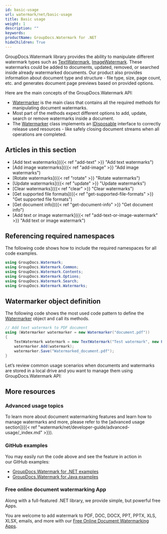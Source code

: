 ```yaml
---
id: basic-usage
url: watermark/net/basic-usage
title: Basic usage
weight: 1
description: ""
keywords: 
productName: GroupDocs.Watermark for .NET
hideChildren: True
---
```

GroupDocs.Watermark library provides the ability to manipulate different watermark types such as [TextWatermark](https://reference.groupdocs.com/net/watermark/groupdocs.watermark.watermarks/textwatermark), [ImageWatermark](https://reference.groupdocs.com/net/watermark/groupdocs.watermark.watermarks/imagewatermark). These watermarks could be added to documents, updated, removed, or searched inside already watermarked documents. Our product also provides information about document type and structure - file type, size, page count, etc. and generates document page previews based on provided options.  

Here are the main concepts of the GroupDocs.Watermark API:

* [Watermarker](https://reference.groupdocs.com/net/watermark/groupdocs.watermark/watermarker) is the main class that contains all the required methods for manipulating document watermarks.
* Most part of the methods expect different options to add, update, search or remove watermarks inside a document.
* The [Watermarker](https://reference.groupdocs.com/net/watermark/groupdocs.watermark/watermarker) class implements an [IDisposable](https://docs.microsoft.com/en-us/dotnet/api/system.idisposable) interface to correctly release used resources - like safely closing document streams when all operations are completed.

## Articles in this section

* [Add text watermarks]({{< ref "add-text" >}} "Add text watermarks")
* [Add image watermarks]({{< ref "add-image" >}} "Add image watermarks")
* [Rotate watermarks]({{< ref "rotate" >}} "Rotate watermarks")
* [Update watermarks]({{< ref "update" >}} "Update watermarks")
* [Clear watermarks]({{< ref "clear" >}} "Clear watermarks")
* [Get supported file formats]({{< ref "get-supported-file-formats" >}} "Get supported file formats")
* [Get document info]({{< ref "get-document-info" >}} "Get document info")
* [Add text or image watermark]({{< ref "add-text-or-image-watermark" >}} "Add text or image watermark")

## Referencing required namespaces

The following code shows how to include the required namespaces for all code examples.  

```csharp
using GroupDocs.Watermark;
using GroupDocs.Watermark.Common;
using GroupDocs.Watermark.Contents;
using GroupDocs.Watermark.Options;
using GroupDocs.Watermark.Search;
using GroupDocs.Watermark.Watermarks;
```

## Watermarker object definition

The following code shows the most used code pattern to define the [Watermarker](https://reference.groupdocs.com/net/watermark/groupdocs.watermark/watermarker) object and call its methods.

```csharp
// Add text watermark to PDF document
using (Watermarker watermarker = new Watermarker("document.pdf"))
{
    TextWatermark watermark = new TextWatermark("Test watermark", new Font("Arial", 36, FontStyle.Bold | FontStyle.Italic));
    watermarker.Add(watermark);
    watermarker.Save("Watermarked_document.pdf");
}
```

Let’s review common usage scenarios when documents and watermarks are stored in a local drive and you want to manage them using GroupDocs.Watermark API:

## More resources

### Advanced usage topics

To learn more about document watermarking features and learn how to manage watermarks and more, please refer to the [advanced usage section]({{< ref "watermark/net/developer-guide/advanced-usage/_index.md" >}}).

### GitHub examples

You may easily run the code above and see the feature in action in our GitHub examples:

* [GroupDocs.Watermark for .NET examples](https://github.com/groupdocs-watermark/GroupDocs.Watermark-for-.NET)
* [GroupDocs.Watermark for Java examples](https://github.com/groupdocs-watermark/GroupDocs.Watermark-for-Java)

### Free online document watermarking App

Along with a full-featured .NET library, we provide simple, but powerful free Apps.

You are welcome to add watermark to PDF, DOC, DOCX, PPT, PPTX, XLS, XLSX, emails, and more with our [Free Online Document Watermarking Apps](https://products.groupdocs.app/watermark).
